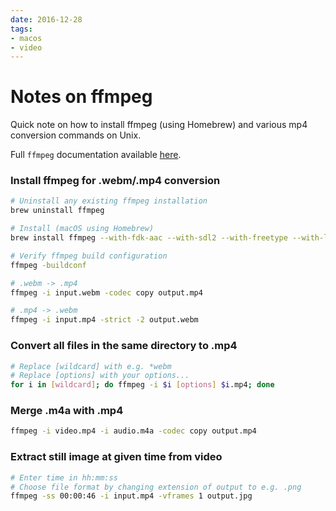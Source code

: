 ```yaml
---
date: 2016-12-28
tags:
- macos
- video
---
```


# Notes on ffmpeg

Quick note on how to install ffmpeg (using Homebrew) and various mp4 conversion commands on Unix.

<!-- more -->

Full `ffmpeg` documentation available [here](https://ffmpeg.org/ffmpeg.html).


### Install ffmpeg for .webm/.mp4 conversion

```bash
# Uninstall any existing ffmpeg installation
brew uninstall ffmpeg

# Install (macOS using Homebrew)
brew install ffmpeg --with-fdk-aac --with-sdl2 --with-freetype --with-libass --with-libvorbis --with-libvpx --with-opus --with-x265

# Verify ffmpeg build configuration
ffmpeg -buildconf

# .webm -> .mp4
ffmpeg -i input.webm -codec copy output.mp4

# .mp4 -> .webm
ffmpeg -i input.mp4 -strict -2 output.webm
```


### Convert all files in the same directory to .mp4

```bash
# Replace [wildcard] with e.g. *webm
# Replace [options] with your options...
for i in [wildcard]; do ffmpeg -i $i [options] $i.mp4; done
```

### Merge .m4a with .mp4

```bash
ffmpeg -i video.mp4 -i audio.m4a -codec copy output.mp4
```

### Extract still image at given time from video

```bash
# Enter time in hh:mm:ss
# Choose file format by changing extension of output to e.g. .png
ffmpeg -ss 00:00:46 -i input.mp4 -vframes 1 output.jpg
```